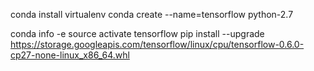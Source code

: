 conda install virtualenv
conda create --name=tensorflow python-2.7

conda info -e
source activate tensorflow
pip install --upgrade https://storage.googleapis.com/tensorflow/linux/cpu/tensorflow-0.6.0-cp27-none-linux_x86_64.whl